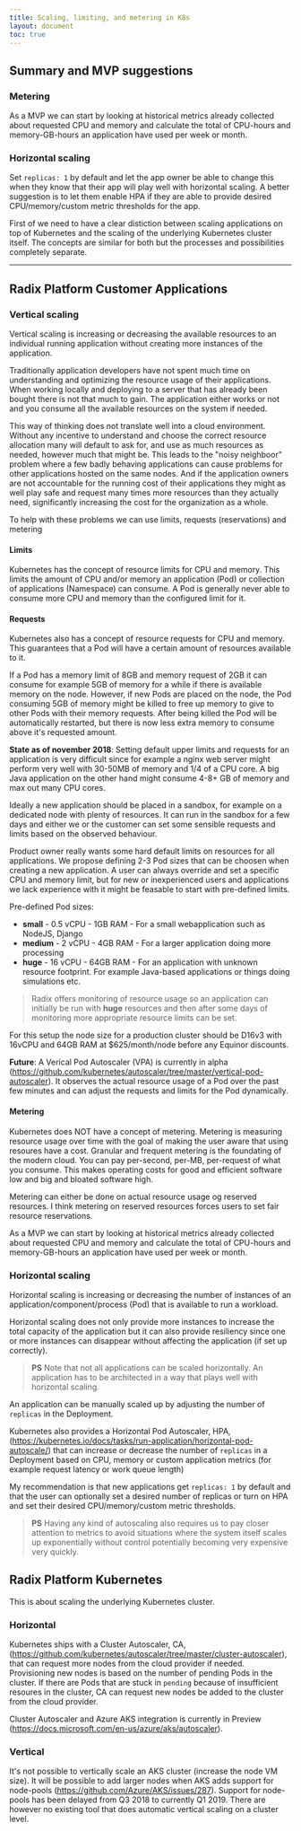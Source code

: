 ```yaml
---
title: Scaling, limiting, and metering in K8s
layout: document
toc: true
---
```


## Summary and MVP suggestions

### Metering

As a MVP we can start by looking at historical metrics already collected about requested CPU and memory and calculate the total of CPU-hours and memory-GB-hours an application have used per week or month.

### Horizontal scaling

Set `replicas: 1` by default and let the app owner be able to change this when they know that their app will play well with horizontal scaling.
A better suggestion is to let them enable HPA if they are able to provide desired CPU/memory/custom metric thresholds for the app.

First of we need to have a clear distiction between scaling applications on top of Kubernetes and the scaling of the underlying Kubernetes cluster itself. The concepts are similar for both but the processes and possibilities completely separate.

---

## Radix Platform Customer Applications

### Vertical scaling

Vertical scaling is increasing or decreasing the available resources to an individual running application without creating more instances of the application.

Traditionally application developers have not spent much time on understanding and optimizing the resource usage of their applications. When working locally and deploying to a server that has already been bought there is not that much to gain. The application either works or not and you consume all the available resources on the system if needed.

This way of thinking does not translate well into a cloud environment. Without any incentive to understand and choose the correct resource allocation many will default to ask for, and use as much resources as needed, however much that might be. This leads to the "noisy neighboor" problem where a few badly behaving applications can cause problems for other applications hosted on the same nodes. And if the application owners are not accountable for the running cost of their applications they might as well play safe and request many times more resources than they actually need, significantly increasing the cost for the organization as a whole.

To help with these problems we can use limits, requests (reservations) and metering

#### Limits

Kubernetes has the concept of resource limits for CPU and memory. This limits the amount of CPU and/or memory an application (Pod) or collection of applications (Namespace) can consume. A Pod is generally never able to consume more CPU and memory than the configured limit for it.

#### Requests

Kubernetes also has a concept of resource requests for CPU and memory. This guarantees that a Pod will have a certain amount of resources available to it.

If a Pod has a memory limit of 8GB and memory request of 2GB it can consume for example 5GB of memory for a while if there is available memory on the node. However, if new Pods are placed on the node, the Pod consuming 5GB of memory might be killed to free up memory to give to other Pods with their memory requests. After being killed the Pod will be automatically restarted, but there is now less extra memory to consume above it's requested amount.

**State as of november 2018**: Setting default upper limits and requests for an application is very difficult since for example a nginx web server might perform very well with 30-50MB of memory and 1/4 of a CPU core. A big Java application on the other hand might consume 4-8+ GB of memory and max out many CPU cores.

Ideally a new application should be placed in a sandbox, for example on a dedicated node with plenty of resources. It can run in the sandbox for a few days and either we or the customer can set some sensible requests and limits based on the observed behaviour.

Product owner really wants some hard default limits on resources for all applications. We propose defining 2-3 Pod sizes that can be choosen when creating a new application. A user can always override and set a specific CPU and memory limit, but for new or inexperienced users and applications we lack experience with it might be feasable to start with pre-defined limits.

Pre-defined Pod sizes:
 - **small** - 0.5 vCPU - 1GB RAM - For a small webapplication such as NodeJS, Django
 - **medium** - 2 vCPU - 4GB RAM - For a larger application doing more processing
 - **huge** - 16 vCPU - 64GB RAM - For an application with unknown resource footprint. For example Java-based applications or things doing simulations etc.

> Radix offers monitoring of resource usage so an application can initially be run with **huge** resources and then after some days of monitoring more appropriate resource limits can be set.

For this setup the node size for a production cluster should be D16v3 with 16vCPU and 64GB RAM at $625/month/node before any Equinor discounts.

**Future**: A Verical Pod Autoscaler (VPA) is currently in alpha (https://github.com/kubernetes/autoscaler/tree/master/vertical-pod-autoscaler). It observes the actual resource usage of a Pod over the past few minutes and can adjust the requests and limits for the Pod dynamically.

#### Metering

Kubernetes does NOT have a concept of metering. Metering is measuring resource usage over time with the goal of making the user aware that using resoures have a cost. Granular and frequent metering is the foundating of the modern cloud. You can pay per-second, per-MB, per-request of what you consume. This makes operating costs for good and efficient software low and big and bloated software high.

Metering can either be done on actual resource usage og reserved resources. I think metering on reserved resources forces users to set fair resource reservations.

As a MVP we can start by looking at historical metrics already collected about requested CPU and memory and calculate the total of CPU-hours and memory-GB-hours an application have used per week or month.

### Horizontal scaling

Horizontal scaling is increasing or decreasing the number of instances of an application/component/process (Pod) that is available to run a workload.

Horizontal scaling does not only provide more instances to increase the total capacity of the application but it can also provide resiliency since one or more instances can disappear without affecting the application (if set up correctly).

> **PS** Note that not all applications can be scaled horizontally. An application has to be architected in a way that plays well with horizontal scaling.

An application can be manually scaled up by adjusting the number of `replicas` in the Deployment. 

Kubernetes also provides a Horizontal Pod Autoscaler, HPA, (https://kubernetes.io/docs/tasks/run-application/horizontal-pod-autoscale/) that can increase or decrease the number of `replicas` in a Deployment based on CPU, memory or custom application metrics (for example request latency or work queue length)

My recommendation is that new applications get `replicas: 1` by default and that the user can optionally set a desired number of replicas or turn on HPA and set their desired CPU/memory/custom metric thresholds.

> **PS** Having any kind of autoscaling also requires us to pay closer attention to metrics to avoid situations where the system itself scales up exponentially without control potentially becoming very expensive very quickly.

## Radix Platform Kubernetes

This is about scaling the underlying Kubernetes cluster.

### Horizontal

Kubernetes ships with a Cluster Autoscaler, CA, (https://github.com/kubernetes/autoscaler/tree/master/cluster-autoscaler), that can request more nodes from the cloud provider if needed. Provisioning new nodes is based on the number of pending Pods in the cluster. If there are Pods that are stuck in `pending` because of insufficient resoures in the cluster, CA can request new nodes be added to the cluster from the cloud provider.

Cluster Autoscaler and Azure AKS integration is currently in Preview (https://docs.microsoft.com/en-us/azure/aks/autoscaler).

### Vertical

It's not possible to vertically scale an AKS cluster (increase the node VM size). It will be possible to add larger nodes when AKS adds support for node-pools (https://github.com/Azure/AKS/issues/287). Support for node-pools has been delayed from Q3 2018 to currently Q1 2019. There are however no existing tool that does automatic vertical scaling on a cluster level.



